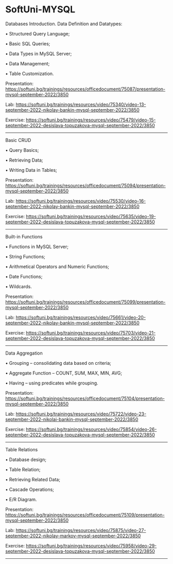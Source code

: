 # SoftUni-MYSQL


Databases Introduction. Data Definition and Datatypes: 

• Structured Query Language;

• Basic SQL Queries;

• Data Types in MySQL Server;

• Data Management;

• Table Customization.

Presentation:
https://softuni.bg/trainings/resources/officedocument/75087/presentation-mysql-september-2022/3850

Lab:
https://softuni.bg/trainings/resources/video/75340/video-13-september-2022-nikolay-bankin-mysql-september-2022/3850

Exercise:
https://softuni.bg/trainings/resources/video/75479/video-15-september-2022-desislava-topuzakova-mysql-september-2022/3850

-----------------------------------------------------------------------------------------------------------------------------------------------------------------------

Basic CRUD

• Query Basics;

• Retrieving Data;

• Writing Data in Tables;

Presentation:
https://softuni.bg/trainings/resources/officedocument/75094/presentation-mysql-september-2022/3850

Lab:
https://softuni.bg/trainings/resources/video/75530/video-16-september-2022-nikolay-bankin-mysql-september-2022/3850

Exercise:
https://softuni.bg/trainings/resources/video/75635/video-19-september-2022-desislava-topuzakova-mysql-september-2022/3850

-----------------------------------------------------------------------------------------------------------------------------------------------------------------------

Built-in Functions

• Functions in MySQL Server;

• String Functions;

• Arithmetical Operators and Numeric Functions;

• Date Functions;

• Wildcards.

Presentation:
https://softuni.bg/trainings/resources/officedocument/75099/presentation-mysql-september-2022/3850

Lab:
https://softuni.bg/trainings/resources/video/75661/video-20-september-2022-nikolay-bankin-mysql-september-2022/3850

Exercise:
https://softuni.bg/trainings/resources/video/75703/video-21-september-2022-desislava-topuzakova-mysql-september-2022/3850

-----------------------------------------------------------------------------------------------------------------------------------------------------------------------

Data Aggregation

• Grouping – consolidating data based on criteria;

• Aggregate Function – COUNT, SUM, MAX, MIN, AVG;

• Having – using predicates while grouping.

Presentation:
https://softuni.bg/trainings/resources/officedocument/75104/presentation-mysql-september-2022/3850

Lab:
https://softuni.bg/trainings/resources/video/75722/video-23-september-2022-nikolai-bankin-mysql-september-2022/3850

Exercise:
https://softuni.bg/trainings/resources/video/75854/video-26-september-2022-desislava-topuzakova-mysql-september-2022/3850

-----------------------------------------------------------------------------------------------------------------------------------------------------------------------

Table Relations

• Database design;

• Table Relation;

• Retrieving Related Data;

• Cascade Operations;

• E/R Diagram.

Presentation:
https://softuni.bg/trainings/resources/officedocument/75109/presentation-mysql-september-2022/3850

Lab:
https://softuni.bg/trainings/resources/video/75875/video-27-september-2022-nikolay-markov-mysql-september-2022/3850

Exercise:
https://softuni.bg/trainings/resources/video/75958/video-29-september-2022-desislava-topuzakova-mysql-september-2022/3850

-----------------------------------------------------------------------------------------------------------------------------------------------------------------------
